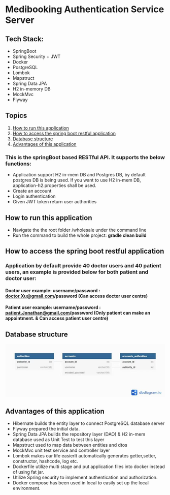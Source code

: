 # Medibooking Authentication Service Server
## Tech Stack:
* SpringBoot
* Spring Security + JWT
* Docker
* PostgreSQL
* Lombok
* Mapstruct
* Spring Data JPA
* H2 in-memory DB
* MockMvc
* Flyway

## Topics
1. [How to run this application](#How-to-run-this-application)
2. [How to access the spring boot restful application](#How-to-access-the-spring-boot-restful-application)
3. [Database structure](#Database-structure)
4. [Advantages of this application](#Advantages-of-this-application)

### This is the springBoot based RESTful API. It supports the below functions:

* Application support H2 in-mem DB and Postgres DB, by default postgres DB is being used. If you want to use H2 in-mem DB, application-h2.properties shall be used.
* Create an account
* Login authentication
* Given JWT token return user authorities

## How to run this application

* Navigate the the root folder /wholesale under the command line
* Run the command to build the whole project: **gradle clean build**

## How to access the spring boot restful application
### Application by default provide 40 doctor users and 40 patient users, an example is provided below for both patient and doctor user:
#### Doctor user example: username/password : doctor.Xu@gmail.com/password (Can access doctor user centre)
#### Patient user example: username/password : patient.Jonathan@gmail.com/password (Only patient can make an appointment. & Can access patient user centre)

## Database structure

![Database-strucutre](auth-service-db-structure.jpg "Database-strucutre")

## Advantages of this application
* Hibernate builds the entity layer to connect PostgreSQL database server
* Flyway prepared the initial data.
* Spring Data JPA builds the repository layer (DAO) & H2 in-mem database used as Unit Test to test this layer
* Mapstruct used to map data between entities and dtos
* MockMvc unit test service and controller layer
* Lombok makes our life easierIt automatically generates getter,setter, constructor, hashcode, log etc.
* Dockerfile utilize multi stage and put application files into docker instead of using fat jar.
* Utilize Spring security to implement authentication and authorization. 
* Docker compose has been used in local to easily set up the local environment.
